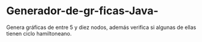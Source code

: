 # Generador-de-gr-ficas-Java-
Genera gráficas de entre 5 y diez nodos, además verifica si algunas de ellas tienen ciclo hamiltoneano.
